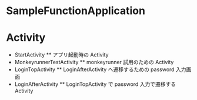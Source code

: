 SampleFunctionApplication
=========================
# Activity
* StartActivity
** アプリ起動時の Activity
* MonkeyrunnerTestActivity
** monkeyrunner 試用のための Activity
* LoginTopActivity
** LoginAfterActivity へ遷移するための password 入力画面
* LoginAfterActivity
** LoginTopActivity で password 入力で遷移する Activity

